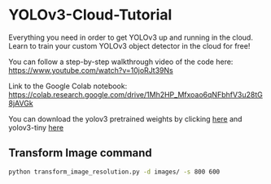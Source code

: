 # YOLOv3-Cloud-Tutorial
Everything you need in order to get YOLOv3 up and running in the cloud. Learn to train your custom YOLOv3 object detector in the cloud for free!

You can follow a step-by-step walkthrough video of the code here: https://www.youtube.com/watch?v=10joRJt39Ns

Link to the Google Colab notebook: https://colab.research.google.com/drive/1Mh2HP_Mfxoao6qNFbhfV3u28tG8jAVGk

You can download the yolov3 pretrained weights by clicking [here](https://pjreddie.com/media/files/yolov3.weights) and yolov3-tiny [here](https://pjreddie.com/media/files/yolov3-tiny.weights)

## Transform Image command
```bash
python transform_image_resolution.py -d images/ -s 800 600
```
